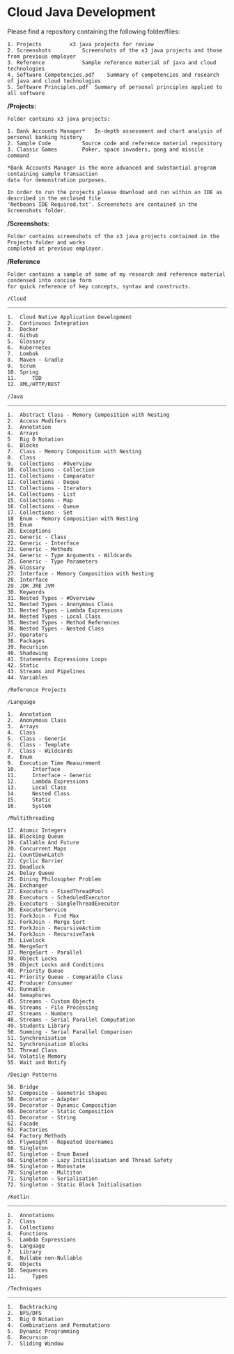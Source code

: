 <h1>Cloud Java Development</h1>

Please find a repository containing the following folder/files:

	1. Projects			x3 java projects for review
	2. Screenshots			Screenshots of the x3 java projects and those from previous employer
	3. Reference			Sample reference material of java and cloud technologies
	4. Software Competencies.pdf	Summary of competencies and research of java and cloud technologies
	5. Software Principles.pdf	Summary of personal principles applied to all software

**/Projects:**

	Folder contains x3 java projects:

	1. Bank Accounts Manager*	In-depth assessment and chart analysis of personal banking history
	2. Sample Code			Source code and reference material repository
	3. Classic Games		Poker, space invaders, pong and missile command
	
	*Bank Accounts Manager is the more advanced and substantial program containing sample transaction
	data for demonstration purposes.

	In order to run the projects please download and run within an IDE as described in the enclosed file
	'Netbeans IDE Required.txt'. Screenshots are contained in the Screenshots folder.

**/Screenshots:**

	Folder contains screenshots of the x3 java projects contained in the Projects folder and works
	completed at previous employer.

**/Reference**

	Folder contains a sample of some of my research and reference material condensed into concise form
	for quick reference of key concepts, syntax and constructs.

	/Cloud
	__________________________________________________________________________________________________________

	1.	Cloud Native Application Development
	2. 	Continuous Integration
	3.	Docker
	4.	Github
	5.	Glossary
	6.	Kubernetes
	7.	Lombok
	8.	Maven - Gradle
	9.	Scrum
	10.	Spring
	11. 	TDD	
	12.	XML/HTTP/REST

	/Java
	__________________________________________________________________________________________________________

	1. 	Abstract Class - Memory Composition with Nesting
	2.	Access Modifers
	3.	Annotation
	4.	Arrays
	5	Big O Notation
	6.	Blocks
	7.	Class - Memory Composition with Nesting
	8.	Class
	9.	Collections - #Overview
	10.	Collections - Collection
	11.	Collections - Comparator
	12.	Collections - Deque
	13.	Collections - Iterators
	14.	Collections - List
	15.	Collections - Map
	16.	Collections - Queue
	17.	Collections - Set
	18	Enum - Memory Composition with Nesting
	19.	Enum
	20.	Exceptions
	21.	Generic - Class
	22.	Generic - Interface
	23.	Generic - Methods
	24.	Generic - Type Arguments - Wildcards
	25.	Generic - Type Parameters
	26.	Glossary
	27.	Interface - Memory Composition with Nesting
	28.	Interface
	29.	JDK JRE JVM
	30.	Keywords
	31.	Nested Types - #Overview
	32.	Nested Types - Anonymous Class
	33.	Nested Types - Lambda Expressions
	34.	Nested Types - Local Class
	35.	Nested Types - Method References
	36.	Nested Types - Nested Class
	37.	Operators
	38.	Packages
	39.	Recursion
	40.	Shadowing
	41.	Statements Expressions Loops
	42.	Static
	43.	Streams and Pipelines
	44.	Variables

	/Reference Projects

	/Language

	1. 	Annotation
	2. 	Anonymous Class
	3. 	Arrays
	4. 	Class
	5. 	Class - Generic
	6. 	Class - Template
	7. 	Class - Wildcards
	8. 	Enum
	9. 	Execution Time Measurement
	10. 	Interface
	11. 	Interface - Generic
	12. 	Lambda Expressions
	13. 	Local Class
	14. 	Nested Class
	15. 	Static
	16. 	System

	/Multithreading

	17.	Atomic Integers
	18.	Blocking Queue
	19.	Callable And Future
	20.	Concurrent Maps
	21.	CountDownLatch
	22.	Cyclic Barrier
	23.	Deadlock
	24.	Delay Queue
	25.	Dining Philosopher Problem
	26.	Exchanger
	27.	Executors - FixedThreadPool
	28.	Executors - ScheduledExecutor
	29.	Executors - SingleThreadExecutor
	30.	ExecutorService
	31.	ForkJoin - Find Max
	32.	ForkJoin - Merge Sort
	33.	ForkJoin - RecursiveAction
	34.	ForkJoin - RecursiveTask
	35.	Livelock
	36.	MergeSort
	37.	MergeSort - Parallel
	38.	Object Locks
	39.	Object Locks and Conditions
	40.	Priority Queue
	41.	Priority Queue - Comparable Class
	42.	Producer Consumer
	43.	Runnable
	44.	Semaphores
	45.	Streams - Custom Objects
	46.	Streams - File Processing
	47.	Streams - Numbers
	48.	Streams - Serial Parallel Computation
	49.	Students Library
	50.	Summing - Serial Parallel Comparison
	51.	Synchronisation
	52.	Synchronisation Blocks
	53.	Thread Class
	54.	Volatile Memory
	55.	Wait and Notify

	/Design Patterns
	
	56.	Bridge
	57.	Composite - Geometric Shapes
	58.	Decorator - Adapter
	59.	Decorator - Dynamic Composition
	60.	Decorator - Static Composition
	61.	Decorator - String
	62.	Facade
	63.	Factories
	64.	Factory Methods
	65.	Flyweight - Repeated Usernames
	66.	Singleton
	67.	Singleton - Enum Based
	68.	Singleton - Lazy Initialisation and Thread Safety
	69.	Singleton - Monostate
	70.	Singleton - Multiton
	71.	Singleton - Serialisation
	72.	Singleton - Static Block Initialisation

	/Kotlin
	__________________________________________________________________________________________________________

	1. 	Annotations
	2.	Class
	3. 	Collections
	4.	Functions
	5. 	Lambda Expressions
	6.	Language
	7. 	Library
	8.	Nullabe non-Nullable
	9. 	Objects
	10.	Sequences
	11. 	Types

	/Techniques
	__________________________________________________________________________________________________________

	1. 	Backtracking
	2.	BFS/DFS
	3. 	Big O Notation
	4.	Combinations and Permutations
	5. 	Dynamic Programming
	6.	Recursion
	7.	Sliding Window